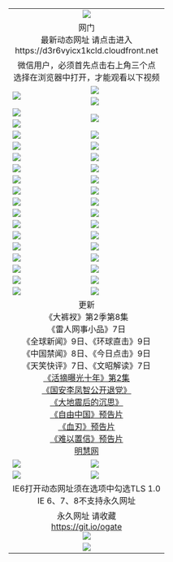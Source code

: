 ﻿<table>
  <tr></tr>
  <tr><td colspan=2 align=center><img src="https://cloud.githubusercontent.com/assets/11880933/13434984/f430fae2-e012-11e5-814f-c2df1e82b247.jpg" /></td></tr>
  <tr><td colspan=2 align=center>网门<br>最新动态网址 请点击进入
<br>https://d3r6vyicx1kcld.cloudfront.net
    </td>
  </tr>
  <tr>
    <td colspan=2 align=center>微信用户，必须首先点击右上角三个点<br>选择在浏览器中打开，才能观看以下视频</td>
  </tr>
  <tr>
    <td rowspan=2><a href="https://d3r6vyicx1kcld.cloudfront.net/ogUP.aspx?name=11DKC.mp4&count=T:2,2:8,1:16&from=github" target="_blank"><img src="https://d3r6vyicx1kcld.cloudfront.net/Up/11DKC1.jpg" /></a></td> 
    <td><div><a href="https://d3r6vyicx1kcld.cloudfront.net/ogUP.aspx?name=LRWS.mp4&count=7B:9,6B:44,5A:10,5B:35,4A:14,4B:19,3A:10,3B:26,2A:16,2B:21,1A:23,1B:29&current=7B:9" target="_blank"><img src="https://d3r6vyicx1kcld.cloudfront.net/Up/LRWS.jpg" /></a></td>
   </tr>
  <tr>
    <td><a href="https://d3r6vyicx1kcld.cloudfront.net/ogNiceVedio.aspx" target="_blank"><img src="https://d3r6vyicx1kcld.cloudfront.net/Up/TGKDY.jpg" /></a></td>
  </tr>
  <tr>
    <td><a href="https://d3r6vyicx1kcld.cloudfront.net/ogUP.aspx?name=JQR.mp4&count=2" target="_blank"><img src="https://d3r6vyicx1kcld.cloudfront.net/Up/JQR.jpg" /></a></td>   
    <td rowspan=2><a href="https://d3r6vyicx1kcld.cloudfront.net/ogUP.aspx?name=JP.mp4&count=9" target="_blank"><img src="https://d3r6vyicx1kcld.cloudfront.net/Up/JP.jpg" /></td>
  </tr>
  <tr>
    <td><a href="https://d3r6vyicx1kcld.cloudfront.net/ogUP.aspx?name=WH.mp4" target="_blank"><img src="https://d3r6vyicx1kcld.cloudfront.net/Up/WH.jpg" /></a></td>
  </tr>
  <tr>
    <td><a href="https://d3r6vyicx1kcld.cloudfront.net/ogUP.aspx?name=SSZJ.mp4&count=480P:9,S:2" target="_blank"><img src="https://d3r6vyicx1kcld.cloudfront.net/Up/SSZJ.jpg" /></a></td>
    <td><a href="https://d3r6vyicx1kcld.cloudfront.net/ogUP.aspx?name=ZY.mp4&count=2015:16" target="_blank"><img src="https://d3r6vyicx1kcld.cloudfront.net/Up/ZY.jpg" /></a</td>
  </tr>
  <tr>
    <td><a href="https://d3r6vyicx1kcld.cloudfront.net/ogUP.aspx?name=XTFY.mp4&count=B:2,A:24" target="_blank"><img src="https://d3r6vyicx1kcld.cloudfront.net/Up/XTFY.jpg" /></a></td>
    <td><a href="https://d3r6vyicx1kcld.cloudfront.net/ogUP.aspx?name=1XQK.mp4&count=13" target="_blank"><img src="https://d3r6vyicx1kcld.cloudfront.net/Up/1XQK.jpg" /></a</td>
  </tr>
  <tr>
    <td><a href="https://d3r6vyicx1kcld.cloudfront.net/ogUP.aspx?name=1LYF.mp4&count=2" target="_blank"><img src="https://d3r6vyicx1kcld.cloudfront.net/Up/1LYF0.jpg" /></a></td>
    <td><a href="https://d3r6vyicx1kcld.cloudfront.net/ogUP.aspx?name=1ZGC.mp4&count=6" target="_blank"><img src="https://d3r6vyicx1kcld.cloudfront.net/Up/1ZGC0.jpg" /></a></td>
  </tr>
  <tr>
    <td><a href="https://d3r6vyicx1kcld.cloudfront.net/ogUP.aspx?name=1ZKM.mp4&count=3&current=3" target="_blank"><img src="https://d3r6vyicx1kcld.cloudfront.net/Up/1ZKM0.jpg" /></a></td>  
    <td><a href="https://d3r6vyicx1kcld.cloudfront.net/ogUP.aspx?name=1WWY.mp4&count=6&current=6" target="_blank"><img src="https://d3r6vyicx1kcld.cloudfront.net/Up/1WWY0.jpg" /></a></td>
  </tr>
  <tr>
    <td><a href="https://d3r6vyicx1kcld.cloudfront.net/ogUP.aspx?name=10JGY.mp4&count=3" target="_blank"><img src="https://d3r6vyicx1kcld.cloudfront.net/Up/10JGY0.jpg" /></a></td>
    <td><a href="https://d3r6vyicx1kcld.cloudfront.net/ogUP.aspx?name=10CYS.mp4&count=2" target="_blank"><img src="https://d3r6vyicx1kcld.cloudfront.net/Up/10CYS0.jpg" /></a></td>
  </tr>
  <tr>
    <td><a href="https://d3r6vyicx1kcld.cloudfront.net/ogUP.aspx?name=4SQQ.mp4&count=201603:7,201602:20,201601:21&current=201603:7" target="_blank"><img src="https://d3r6vyicx1kcld.cloudfront.net/Up/4SQQ0.jpg"/></a></td>
    <td><a href="https://d3r6vyicx1kcld.cloudfront.net/ogUP.aspx?name=4SHQ.mp4&count=201603:9,201602:27,201601:28&current=201603:9" target="_blank"><img src="https://d3r6vyicx1kcld.cloudfront.net/Up/4SHQ0.jpg"/></a></td>
  </tr>
  <tr>
    <td><a href="https://d3r6vyicx1kcld.cloudfront.net/ogUP.aspx?name=4SZG.mp4&count=201603:7,201602:21,201601:23&current=201603:7" target="_blank"><img src="https://d3r6vyicx1kcld.cloudfront.net/Up/4SZG0.jpg"/></a></td>
    <td><a href="https://d3r6vyicx1kcld.cloudfront.net/ogUP.aspx?name=4SDJ.mp4&count=201603A:8,201603B:5,201602A:24,201602B:7,201601A:48,201601B:6&current=201603A:8" target="_blank"><img src="https://d3r6vyicx1kcld.cloudfront.net/Up/4SDJ0.jpg"/></a></td>
  </tr>
  <tr>
    <td><a href="https://d3r6vyicx1kcld.cloudfront.net/ogUP.aspx?name=4SGX.mp4&count=201603:1&current=201603:1" target="_blank"><img src="https://d3r6vyicx1kcld.cloudfront.net/Up/4SGX0.jpg"/></a></td>
    <td><a href="https://d3r6vyicx1kcld.cloudfront.net/ogUP.aspx?name=4SHD.mp4&count=201603:3&current=201603:1" target="_blank"><img src="https://d3r6vyicx1kcld.cloudfront.net/Up/4SHD0.jpg"/></a></td>
  </tr>
  <tr>
    <td><a href="https://d3r6vyicx1kcld.cloudfront.net/ogUP.aspx?name=4CTX.mp4&count=201603:2,201602:3,201601:4&current=201603:2" target="_blank"><img src="https://d3r6vyicx1kcld.cloudfront.net/Up/4CTX0.jpg"/></a></td>
    <td><a href="https://d3r6vyicx1kcld.cloudfront.net/ogUP.aspx?name=4CWZ.mp4&count=201603:1,201602:4,201601:4&current=201603:1" target="_blank"><img src="https://d3r6vyicx1kcld.cloudfront.net/Up/4CWZ0.jpg"/></a></td>
  </tr>
  <tr>
    <td><a href="https://d3r6vyicx1kcld.cloudfront.net/onUP.aspx?name=https://d2t6x1lwzcff38.cloudfront.net/" target="_blank"><img src="https://d3r6vyicx1kcld.cloudfront.net/Up/0DTW.jpg"/></a></td>
    <td><a href="https://d3r6vyicx1kcld.cloudfront.net/onUP.aspx?name=https://d240ns8up8earz.cloudfront.net/acenter/" target="_blank"><img src="https://d3r6vyicx1kcld.cloudfront.net/Up/0TDW.jpg" /></a></td>
  </tr>
  <tr>
    <td><a href="https://d3r6vyicx1kcld.cloudfront.net/onUP.aspx?name=https://d4508d6vomz2p.cloudfront.net/gb/nsc413.htm" target="_blank"><img src="https://d3r6vyicx1kcld.cloudfront.net/Up/0DJY.jpg" /></a></td>
    <td><a href="https://d3r6vyicx1kcld.cloudfront.net/onUP.aspx?name=https://d3bxwq7vzudb5l.cloudfront.net/xtr/gb/prog204.html" target="_blank"><img src="https://d3r6vyicx1kcld.cloudfront.net/Up/0XTR.jpg" /></a></td>
  </tr>
  <tr>
    <td><a href="https://d3r6vyicx1kcld.cloudfront.net/onUP.aspx?name=https://d3aj00iefsmfgc.cloudfront.net/" target="_blank"><img src="https://d3r6vyicx1kcld.cloudfront.net/Up/0MHW.jpg" /></a></td>
    <td><a href="https://d3r6vyicx1kcld.cloudfront.net/onUP.aspx?name=https://d1lcj91uv80klr.cloudfront.net/" target="_blank"><img src="https://d3r6vyicx1kcld.cloudfront.net/Up/0ZJW.jpg" /></a></td>
  </tr>
  <tr>
    <td><a href="https://d3r6vyicx1kcld.cloudfront.net/ogUP.aspx?name=0FG.zip" target="_blank"><img src="https://d3r6vyicx1kcld.cloudfront.net/Up/0FG.jpg" /></a></td>
    <td><a href="https://d3r6vyicx1kcld.cloudfront.net/ogUP.aspx?name=0FGA.apk" target="_blank"><img src="https://d3r6vyicx1kcld.cloudfront.net/Up/0FGA.jpg" /></a></td>
  </tr>
  <tr>
    <td><a href="https://d3r6vyicx1kcld.cloudfront.net/ogUP.aspx?name=0U.zip" target="_blank"><img src="https://d3r6vyicx1kcld.cloudfront.net/Up/0U.jpg" /></a></td>
    <td><a href="https://d3r6vyicx1kcld.cloudfront.net/ogUP.aspx?name=0UA.apk" target="_blank"><img src="https://d3r6vyicx1kcld.cloudfront.net/Up/0UA.jpg" /></a></td>
  </tr>
  <tr>
    <td><a href="https://d3r6vyicx1kcld.cloudfront.net/ogUP.aspx?name=0iPPOTV.zip" target="_blank"><img src="https://d3r6vyicx1kcld.cloudfront.net/Up/0iPPOTV.jpg" /></a></td>
    <td><a href="https://d3r6vyicx1kcld.cloudfront.net/ogUP.aspx?name=0iNTD.apk" target="_blank"><img src="https://d3r6vyicx1kcld.cloudfront.net/Up/0iNTD.jpg" /></a></td>
  </tr>
  <tr>
    <td colspan=2 align=center>更新<br>
      《大裤衩》第2季第8集<br>
      《雷人网事小品》7日<br>
      《全球新闻》9日、《环球直击》9日<br>
      《中国禁闻》8日、《今日点击》9日<br>
      《天笑快评》7日、《文昭解读》7日<br>
      <a href="https://d3r6vyicx1kcld.cloudfront.net/ogUP.aspx?name=SSZJ.mp4&count=480P:9,S:2&current=S:2" target="_blank">《活摘曝光十年》第2集</a><br>
      <a href="https://d3r6vyicx1kcld.cloudfront.net/ogUP.aspx?name=4LFZ.mp4" target="_blank">《国安李凤智公开退党》</a><br>
      <a href="https://d3r6vyicx1kcld.cloudfront.net/ogUP.aspx?name=4DDZHDCS.mp4" target="_blank">《大地震后的沉思》</a><br>
      <a href="https://d3r6vyicx1kcld.cloudfront.net/ogUP.aspx?name=11ZYZG0.mp4" target="_blank">《自由中国》预告片</a><br>
      <a href="https://d3r6vyicx1kcld.cloudfront.net/ogUP.aspx?name=11XR.mp4" target="_blank">《血刃》预告片</a><br>
      <a href="https://d3r6vyicx1kcld.cloudfront.net/ogUP.aspx?name=11NYZX.mp4&count=2" target="_blank">《难以置信》预告片</a><br>
      <a href="https://d3r6vyicx1kcld.cloudfront.net/onUP.aspx?name=https://www.minghui.org/" target="_blank">明慧网</a></td>
    </td>
  </tr>
  <tr>
    <td><a href="https://d3r6vyicx1kcld.cloudfront.net/ogNice.aspx" target="_blank"><img src="https://d3r6vyicx1kcld.cloudfront.net/Up/0WCYY.jpg" /></a></td>
    <td><a href="https://d3r6vyicx1kcld.cloudfront.net/onCO.aspx?ob=600%E4%BA%8B%E7%89%A9&op=%E5%A2%9E%E5%88%A0%E6%94%B9&args=WH1~%23%E7%B1%BB%E5%9E%8B6%E6%96%B0%E9%97%BB%7c%23%E7%B1%BB%E5%9E%8B6%E8%AF%84%E8%AE%BA&mode=" target="_blank"><img src="https://d3r6vyicx1kcld.cloudfront.net/Up/0WZTT.jpg" /></a></td> 
  </tr>
  <tr>
    <td><a href="https://d3r6vyicx1kcld.cloudfront.net/ogDY.aspx" target="_blank"><img src="https://d3r6vyicx1kcld.cloudfront.net/Up/0FK.jpg" /></a></td>
    <td><a href="https://d3r6vyicx1kcld.cloudfront.net/ogST.aspx" target="_blank"><img src="https://d3r6vyicx1kcld.cloudfront.net/Up/0ST.jpg" /></a></td> 
  </tr>
  <tr>
    <td colspan=2 align=center>IE6打开动态网址须在选项中勾选TLS 1.0<br/>IE 6、7、8不支持永久网址<br/>
      <!--微信可扫描以下临时二维码<br/>https://bit.ly/1mBQHW8<br/><a href="https://d3r6vyicx1kcld.cloudfront.net/Up/0WMGDL3.png" target="_blank"><img src="https://d3r6vyicx1kcld.cloudfront.net/Up/0WMGD3.png"/></a><br-->
  </tr>
  <tr>
    <td colspan=2 align=center>永久网址 请收藏<br/><a href="https://git.io/ogate" target="_blank">https://git.io/ogate</a><br/><a href="https://d3r6vyicx1kcld.cloudfront.net/Up/0WMGDL2.png" target="_blank"><img src="https://d3r6vyicx1kcld.cloudfront.net/Up/0WMGD2.png"/></a></td>
  </tr>
  <tr>
    <td colspan=2 align=center><a href="https://d3r6vyicx1kcld.cloudfront.net/ogUP.aspx?name=0oGate.apk" target="_blank"><img src="https://d3r6vyicx1kcld.cloudfront.net/Up/0WMAZ.jpg" /></a></td>
  </tr>
  <!--tr>
    <td colspan=2 align=center>可能失效的动态网址
    </td>
  </tr-->
</table>
